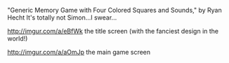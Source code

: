 "Generic Memory Game with Four Colored Squares and Sounds," by Ryan Hecht
It's totally not Simon...I swear...

http://imgur.com/a/eBfWk the title screen (with the fanciest design in the world!)

http://imgur.com/a/aOmJp the main game screen